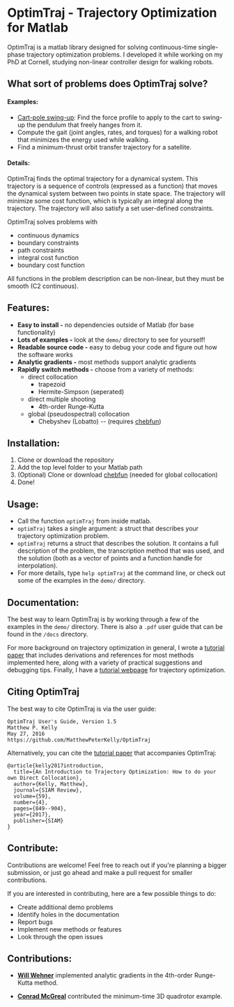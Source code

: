 # OptimTraj - Trajectory Optimization for Matlab
OptimTraj is a matlab library designed for solving continuous-time single-phase trajectory optimization problems. I developed it while working on my PhD at Cornell, studying non-linear controller design for walking robots.

## What sort of problems does OptimTraj solve?

#### Examples:
- [Cart-pole swing-up](https://youtu.be/kAlhKJlu7O8): Find the force profile to apply to the cart to swing-up the pendulum that freely hanges from it.
- Compute the gait (joint angles, rates, and torques) for a walking robot that minimizes the energy used while walking.
- Find a minimum-thrust orbit transfer trajectory for a satellite.

#### Details:

OptimTraj finds the optimal trajectory for a dynamical system. This trajectory is a sequence of controls (expressed as a function) that moves the dynamical system between two points in state space. The trajectory will minimize some cost function, which is typically an integral along the trajectory. The trajectory will also satisfy a set user-defined constraints.

OptimTraj solves problems with
- continuous dynamics
- boundary constraints
- path constraints
- integral cost function
- boundary cost function

All functions in the problem description can be non-linear, but they must be smooth (C2 continuous).


## Features:

- __Easy to install -__ no dependencies outside of Matlab (for base functionality)
- __Lots of examples -__ look at the `demo/` directory to see for yourself!
- __Readable source code -__ easy to debug your code and figure out how the software works
- __Analytic gradients -__ most methods support analytic gradients
- __Rapidly switch methods -__ choose from a variety of methods:
    - direct collocation
        - trapezoid
        - Hermite-Simpson (seperated)
    - direct multiple shooting
        - 4th-order Runge-Kutta
    - global (pseudospectral) collocation
        - Chebyshev (Lobatto)  --  (requires [chebfun](http://www.chebfun.org/))

## Installation:
1. Clone or download the repository
2. Add the top level folder to your Matlab path
3. (Optional) Clone or download [chebfun](http://www.chebfun.org/) (needed for global collocation)
4. Done!


## Usage:
- Call the function `optimTraj` from inside matlab.
- `optimTraj` takes a single argument: a struct that describes your trajectory optimization problem.
- `optimTraj` returns a struct that describes the solution. It contains a full description of the problem, the transcription method that was used, and the solution (both as a vector of points and a function handle for interpolation).
- For more details, type `help optimTraj` at the command line, or check out some of the examples in the `demo/` directory.

## Documentation:

The best way to learn OptimTraj is by working through a few of the examples in the `demo/` directory. There is also a `.pdf` user guide that can be found in the `/docs` directory.

For more background on trajectory optimization in general, I wrote a [tutorial paper](https://epubs.siam.org/doi/10.1137/16M1062569) that includes derivations and references for most methods implemented here, along with a variety of practical suggestions and debugging tips. Finally, I have a [tutorial webpage](http://www.matthewpeterkelly.com/tutorials/trajectoryOptimization/index.html) for trajectory optimization.

## Citing OptimTraj

The best way to cite OptimTraj is via the user guide:
```
OptimTraj User's Guide, Version 1.5
Matthew P. Kelly
May 27, 2016
https://github.com/MatthewPeterKelly/OptimTraj
```

Alternatively, you can cite the [tutorial paper](https://epubs.siam.org/doi/10.1137/16M1062569) that accompanies OptimTraj:
```
@article{kelly2017introduction,
  title={An Introduction to Trajectory Optimization: How to do your own Direct Collocation},
  author={Kelly, Matthew},
  journal={SIAM Review},
  volume={59},
  number={4},
  pages={849--904},
  year={2017},
  publisher={SIAM}
}
```


## Contribute:
Contributions are welcome! Feel free to reach out if you're planning a bigger submission, or just go ahead and make a pull request for smaller contributions. 

If you are interested in contributing, here are a few possible things to do:
- Create additional demo problems
- Identify holes in the documentation
- Report bugs
- Implement new methods or features
- Look through the open issues

## Contributions:

- [__Will Wehner__](https://github.com/wwehner) implemented analytic gradients in the 4th-order Runge-Kutta method.

- [__Conrad McGreal__](https://github.com/cjmcgreal) contributed the minimum-time 3D quadrotor example.
